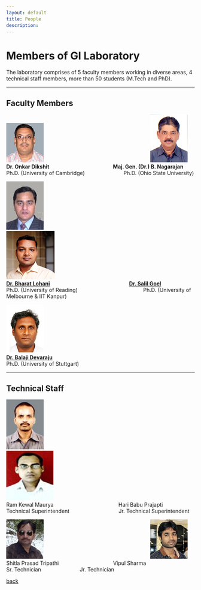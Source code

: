 ```yaml
---
layout: default
title: People
description:
---
```


# Members of GI Laboratory
The laboratory comprises of 5 faculty members working in diverse areas, 4 technical staff members, more than 50 students (M.Tech and PhD).

* * *
## Faculty Members
![image1](/assets/img/onkar-dikshit.png) &emsp; &emsp; &emsp; &emsp;&emsp; &emsp;&emsp; &emsp; &emsp; &emsp;&emsp; &emsp; &emsp;&emsp; &emsp; &emsp;&emsp;![image1](/assets/img/nagarajan.png)<br>
**Dr. Onkar Dikshit &emsp; &emsp; &emsp;&emsp; &emsp;&emsp;&emsp; &emsp;&emsp;&emsp;&emsp;Maj. Gen. (Dr.) B. Nagarajan**<br>
Ph.D. (University of Cambridge) &emsp; &emsp; &emsp;&emsp; &emsp; &emsp;Ph.D. (Ohio State University)<br>

![image1](/assets/img/Blohani.png) &emsp; &emsp; &emsp; &emsp;&emsp; &emsp;&emsp; &emsp; &emsp; &emsp;&emsp; &emsp; &emsp;&emsp; &emsp; &emsp;&emsp; ![image1](/assets/img/salil_goel.png)<br>
**[Dr. Bharat Lohani](http://home.iitk.ac.in/~blohani/) &emsp; &emsp; &emsp; &emsp;&emsp; &emsp;&emsp; &emsp; &emsp; &emsp;&emsp; &emsp;&emsp;[Dr. Salil Goel](https://sgoel-web.github.io)**<br>
Ph.D. (University of Reading) &emsp; &emsp; &emsp; &emsp; &emsp; &emsp;&emsp; &emsp;&emsp; &emsp;&nbsp;Ph.D. (University of Melbourne & IIT Kanpur)<br>

![image1](/assets/img/Balaji.png)<br>
**[Dr. Balaji Devaraju](http://home.iitk.ac.in/~dbalaji/)**<br>
Ph.D. (University of Stuttgart)<br>
* * *
## Technical Staff
![image1](/assets/img/maurya.png) &emsp; &emsp; &emsp; &emsp;&emsp; &emsp;&emsp; &emsp; &emsp; &emsp;&emsp; &emsp; &emsp;&emsp; &emsp; &emsp;&emsp;![image1](/assets/img/harib.png)<br>
Ram Kewal Maurya &emsp; &emsp; &emsp;&emsp; &emsp;&emsp;&emsp; &emsp;&emsp;&emsp;&emsp;Hari Babu Prajapti<br>
Technical Superintendent &emsp; &emsp; &emsp;&emsp; &emsp; &emsp;&emsp;&emsp;Jr. Technical Superintendent<br>

![image1](/assets/img/Shitla.png) &emsp; &emsp; &emsp; &emsp;&emsp; &emsp;&emsp; &emsp; &emsp; &emsp;&emsp; &emsp; &emsp;&emsp; &emsp; &emsp;&emsp;![image1](/assets/img/vipul.png)<br>
Shitla Prasad Tripathi &emsp; &emsp; &emsp;&emsp; &emsp;&emsp;&emsp; &emsp;&emsp;Vipul Sharma<br>
Sr. Technician &emsp; &emsp; &emsp;&emsp; &emsp; &emsp;Jr. Technician<br>

[back](./)
